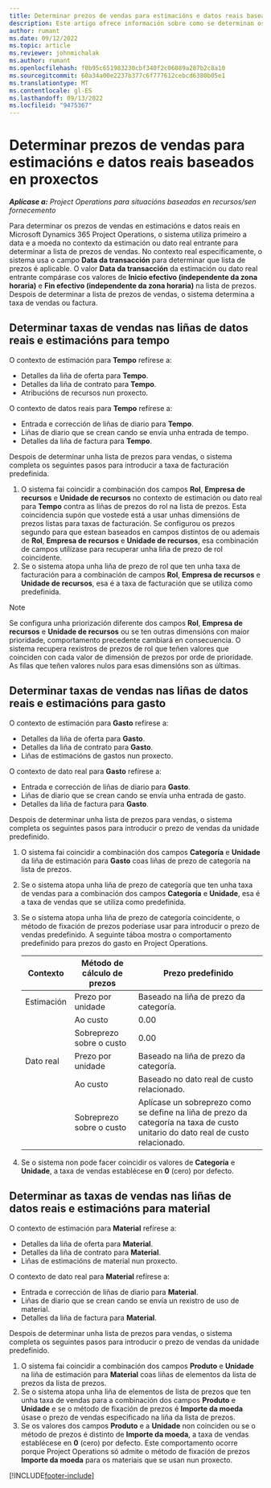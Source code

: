```yaml
---
title: Determinar prezos de vendas para estimacións e datos reais baseados en proxectos
description: Este artigo ofrece información sobre como se determinan os prezos de vendas das estimacións e dos datos reais baseados en proxectos.
author: rumant
ms.date: 09/12/2022
ms.topic: article
ms.reviewer: johnmichalak
ms.author: rumant
ms.openlocfilehash: f0b95c651983230cbf340f2c06089a287b2c8a10
ms.sourcegitcommit: 60a34a00e2237b377c6f777612cebcd6380b05e1
ms.translationtype: MT
ms.contentlocale: gl-ES
ms.lasthandoff: 09/13/2022
ms.locfileid: "9475367"
---
```

#  <a name="determine-sales-prices-for-project-based-estimates-and-actuals"></a>Determinar prezos de vendas para estimacións e datos reais baseados en proxectos

_**Aplícase a:** Project Operations para situacións baseadas en recursos/sen fornecemento_

Para determinar os prezos de vendas en estimacións e datos reais en Microsoft Dynamics 365 Project Operations, o sistema utiliza primeiro a data e a moeda no contexto da estimación ou dato real entrante para determinar a lista de prezos de vendas. No contexto real especificamente, o sistema usa o campo **Data da transacción** para determinar que lista de prezos é aplicable. O valor **Data da transacción** da estimación ou dato real entrante compárase cos valores de **Inicio efectivo (independente da zona horaria)** e **Fin efectivo (independente da zona horaria)** na lista de prezos. Despois de determinar a lista de prezos de vendas, o sistema determina a taxa de vendas ou factura.

## <a name="determining-sales-rates-on-actual-and-estimate-lines-for-time"></a>Determinar taxas de vendas nas liñas de datos reais e estimacións para tempo

O contexto de estimación para **Tempo** refírese a:

- Detalles da liña de oferta para **Tempo**.
- Detalles da liña de contrato para **Tempo**.
- Atribucións de recursos nun proxecto.

O contexto de datos reais para **Tempo** refírese a:

- Entrada e corrección de liñas de diario para **Tempo**.
- Liñas de diario que se crean cando se envía unha entrada de tempo.
- Detalles da liña de factura para **Tempo**. 

Despois de determinar unha lista de prezos para vendas, o sistema completa os seguintes pasos para introducir a taxa de facturación predefinida.

1. O sistema fai coincidir a combinación dos campos **Rol**, **Empresa de recursos** e **Unidade de recursos** no contexto de estimación ou dato real para **Tempo** contra as liñas de prezos do rol na lista de prezos. Esta coincidencia supón que vostede está a usar unhas dimensións de prezos listas para taxas de facturación. Se configurou os prezos segundo para que estean baseados en campos distintos de ou ademais de **Rol**, **Empresa de recursos** e **Unidade de recursos**, esa combinación de campos utilízase para recuperar unha liña de prezo de rol coincidente.
1. Se o sistema atopa unha liña de prezo de rol que ten unha taxa de facturación para a combinación de campos **Rol**, **Empresa de recursos** e **Unidade de recursos**, esa é a taxa de facturación que se utiliza como predefinida.

> [!NOTE]
> Se configura unha priorización diferente dos campos **Rol**, **Empresa de recursos** e **Unidade de recursos** ou se ten outras dimensións con maior prioridade, comportamento precedente cambiará en consecuencia. O sistema recupera rexistros de prezos de rol que teñen valores que coinciden con cada valor de dimensión de prezos por orde de prioridade. As filas que teñen valores nulos para esas dimensións son as últimas.

## <a name="determining-sales-rates-on-actual-and-estimate-lines-for-expense"></a>Determinar taxas de vendas nas liñas de datos reais e estimacións para gasto

O contexto de estimación para **Gasto** refírese a:

- Detalles da liña de oferta para **Gasto**.
- Detalles da liña de contrato para **Gasto**.
- Liñas de estimacións de gastos nun proxecto.

O contexto de dato real para **Gasto** refírese a:

- Entrada e corrección de liñas de diario para **Gasto**.
- Liñas de diario que se crean cando se envía unha entrada de gasto.
- Detalles da liña de factura para **Gasto**. 

Despois de determinar unha lista de prezos para vendas, o sistema completa os seguintes pasos para introducir o prezo de vendas da unidade predefinido.

1. O sistema fai coincidir a combinación dos campos **Categoría** e **Unidade** da liña de estimación para **Gasto** coas liñas de prezo de categoría na lista de prezos.
1. Se o sistema atopa unha liña de prezo de categoría que ten unha taxa de vendas para a combinación dos campos **Categoría** e **Unidade**, esa é a taxa de vendas que se utiliza como predefinida.
1. Se o sistema atopa unha liña de prezo de categoría coincidente, o método de fixación de prezos poderíase usar para introducir o prezo de vendas predefinido. A seguinte táboa mostra o comportamento predefinido para prezos do gasto en Project Operations.

    | Contexto | Método de cálculo de prezos | Prezo predefinido |
    | --- | --- | --- |
    | Estimación | Prezo por unidade | Baseado na liña de prezo da categoría. |
    |        | Ao custo | 0.00 |
    |        | Sobreprezo sobre o custo | 0.00 |
    | Dato real | Prezo por unidade | Baseado na liña de prezo da categoría. |
    |        | Ao custo | Baseado no dato real de custo relacionado. |
    |        | Sobreprezo sobre o custo | Aplícase un sobreprezo como se define na liña de prezo da categoría na taxa de custo unitario do dato real de custo relacionado. |

1. Se o sistema non pode facer coincidir os valores de **Categoría** e **Unidade**, a taxa de vendas establécese en **0** (cero) por defecto.

## <a name="determining-sales-rates-on-actual-and-estimate-lines-for-material"></a>Determinar as taxas de vendas nas liñas de datos reais e estimacións para material

O contexto de estimación para **Material** refírese a:

- Detalles da liña de oferta para **Material**.
- Detalles da liña de contrato para **Material**.
- Liñas de estimacións de material nun proxecto.

O contexto de dato real para **Material** refírese a:

- Entrada e corrección de liñas de diario para **Material**.
- Liñas de diario que se crean cando se envía un rexistro de uso de material.
- Detalles da liña de factura para **Material**. 

Despois de determinar unha lista de prezos para vendas, o sistema completa os seguintes pasos para introducir o prezo de vendas da unidade predefinido.

1. O sistema fai coincidir a combinación dos campos **Produto** e **Unidade** na liña de estimación para **Material** coas liñas de elementos da lista de prezos da lista de prezos.
1. Se o sistema atopa unha liña de elementos de lista de prezos que ten unha taxa de vendas para a combinación dos campos **Produto** e **Unidade** e se o método de fixación de prezos é **Importe da moeda** úsase o prezo de vendas especificado na liña da lista de prezos. 
1. Se os valores dos campos **Produto** e a **Unidade** non coinciden ou se o método de prezos é distinto de **Importe da moeda**, a taxa de vendas establécese en **0** (cero) por defecto. Este comportamento ocorre porque Project Operations só admite o método de fixación de prezos **Importe da moeda** para os materiais que se usan nun proxecto.

[!INCLUDE[footer-include](../includes/footer-banner.md)]
